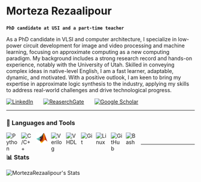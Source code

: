 # Morteza Rezaalipour 

**`PhD candidate at USI and a part-time teacher`**

As a PhD candidate in VLSI and computer architecture, I specialize in low-power circuit development for image and video processing and machine learning, focusing on approximate computing as a new computing paradigm. My background includes a strong research record and hands-on experience, notably with the University of Utah. Skilled in conveying complex ideas in native-level English, I am a fast learner, adaptable, dynamic, and motivated. With a positive outlook, I am keen to bring my expertise in approximate logic synthesis to the industry, applying my skills to address real-world challenges and drive technological progress.



<a href="https://www.linkedin.com/in/morteza-rezaalipour/"><img width="32px" alt="LinkedIn" title="LinkedIn" src="https://cdn.jsdelivr.net/gh/devicons/devicon@latest/icons/linkedin/linkedin-original.svg"/></a>
&#8287;&#8287;&#8287;&#8287;&#8287;
<a href="https://www.researchgate.net/profile/Morteza-Rezaalipour"><img width="32px" alt="ReaserchGate" title="ReaserchGate" src="https://i.imgur.com/rAaUU6y.png"/></a>
&#8287;&#8287;&#8287;&#8287;&#8287;
<a href="https://scholar.google.com/citations?hl=en&user=nOK-mUYAAAAJ"><img width="32px" alt="Google Scholar" title="Google Scholar" src="https://user-images.githubusercontent.com/66117993/96351906-8c452000-1084-11eb-926f-6536bd0c6d57.png"/></a>

---

### 🧰 Languages and Tools

<img align="left" alt="Python" title="Python" width="30px" style="padding-right:10px;" src="https://cdn.jsdelivr.net/gh/devicons/devicon/icons/python/python-plain.svg" />
<img align="left" alt="C/C++" title="C/C++" width="30px" style="padding-right:10px;" src="https://cdn.jsdelivr.net/gh/devicons/devicon/icons/cplusplus/cplusplus-line.svg" />
<img align="left" alt="MATLAB" title="MATLAB" width="30px" style="padding-right:10px;" src="https://raw.githubusercontent.com/github/explore/80688e429a7d4ef2fca1e82350fe8e3517d3494d/topics/matlab/matlab.png" />
<img align="left" alt="Verilog" title="Verilog" width="30px" style="padding-right:10px;" src="https://cdn.icon-icons.com/icons2/2107/PNG/512/file_type_verilog_icon_130092.png" />
<img align="left" alt="VHDL" title="VHDL" width="30px" style="padding-right:10px;" src="https://projugaadu.com/wp-content/uploads/2020/02/VHDL.png" />
<img align="left" alt="Git" width="30px" style="padding-right:10px;" src="https://cdn.jsdelivr.net/gh/devicons/devicon/icons/git/git-original.svg" />
<img align="left" alt="Linux" width="30px" style="padding-right:10px;" src="https://cdn.jsdelivr.net/gh/devicons/devicon/icons/linux/linux-original.svg" />
<img align="left" alt="GitHub" width="30px" style="padding-right:10px;" src="https://cdn.jsdelivr.net/gh/devicons/devicon/icons/github/github-original.svg" />
<img align="left" alt="Bash" width="30px" style="padding-right:10px;" src="https://cdn.jsdelivr.net/gh/devicons/devicon/icons/bash/bash-original.svg" />
<br />

---

### 📊 Stats


![MortezaRezaalipour's Stats](https://github-readme-stats.vercel.app/api?username=MortezaRezaalipour&theme=vue-dark&show_icons=true&hide_border=true&count_private=true)



<!-- ![GitHub Streak](https://streak-stats.demolab.com?user=ForrestKnight&theme=gruvbox&border_radius=4.5) -->


<!--
**MortezaRezaalipour/MortezaRezaalipour** is a ✨ _special_ ✨ repository because its `README.md` (this file) appears on your GitHub profile.

<img align="left" alt="Java" width="30px" style="padding-right:10px;" src="https://cdn.jsdelivr.net/gh/devicons/devicon/icons/java/java-original.svg"/>

Here are some ideas to get you started:
    ### Hi there 👋
- 🔭 I’m currently working on ...
- 🌱 I’m currently learning ...
- 👯 I’m looking to collaborate on ...
- 🤔 I’m looking for help with ...
- 💬 Ask me about ...
- 📫 How to reach me: ...
- 😄 Pronouns: ...
- ⚡ Fun fact: ...
-->
    
